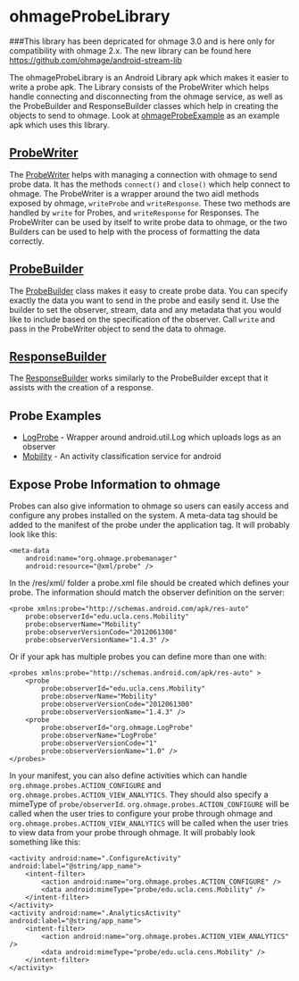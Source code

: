 ohmageProbeLibrary
==================

###This library has been depricated for ohmage 3.0 and is here only for compatibility with ohmage 2.x. The new library can be found here https://github.com/ohmage/android-stream-lib

The ohmageProbeLibrary is an Android Library apk which makes it easier to write a probe apk. The
Library consists of the ProbeWriter which helps handle connecting and disconnecting from the
ohmage service, as well as the ProbeBuilder and ResponseBuilder classes which help in creating
the objects to send to ohmage. Look at [ohmageProbeExample](https://github.com/cketcham/ohmageProbeExample)
as an example apk which uses this library.

[ProbeWriter](https://github.com/cens/ohmageProbeLibrary/wiki/ProbeWriter)
-----------

The [ProbeWriter](https://github.com/cens/ohmageProbeLibrary/wiki/ProbeWriter) helps with managing
a connection with ohmage to send probe data. It has the methods `connect()` and `close()`
which help connect to ohmage. The ProbeWriter is a wrapper around the two aidl methods exposed
by ohmage, `writeProbe` and `writeResponse`. These two methods are handled by `write` for Probes,
and `writeResponse` for Responses. The ProbeWriter can be used by itself to write probe data to
ohmage, or the two Builders can be used to help with the process of formatting the data correctly.

[ProbeBuilder](https://github.com/cens/ohmageProbeLibrary/wiki/ProbeBuilder)
------------

The [ProbeBuilder](https://github.com/cens/ohmageProbeLibrary/wiki/ProbeBuilder) class makes it
easy to create probe data. You can specify exactly the data you want to send in the probe and easily
send it. Use the builder to set the observer, stream, data and any metadata that you would like to
include based on the specification of the observer. Call `write` and pass in the ProbeWriter object
to send the data to ohmage.

[ResponseBuilder](https://github.com/cens/ohmageProbeLibrary/wiki/ResponseBuilder)
---------------

The [ResponseBuilder](https://github.com/cens/ohmageProbeLibrary/wiki/ResponseBuilder) works
similarly to the ProbeBuilder except that it assists with the creation of a response.

Probe Examples
--------------
* [LogProbe](https://github.com/cens/LogProbe) - Wrapper around android.util.Log which uploads logs as an observer
* [Mobility](https://github.com/cens/MobilityPhone) - An activity classification service for android

Expose Probe Information to ohmage
----------------------------------

Probes can also give information to ohmage so users can easily access and configure any probes installed on the system. A meta-data tag should be added to the manifest of the probe under the application tag. It will probably look like this:

    <meta-data
        android:name="org.ohmage.probemanager"
        android:resource="@xml/probe" />

In the /res/xml/ folder a probe.xml file should be created which defines your probe. The information should match the observer definition on the server:

    <probe xmlns:probe="http://schemas.android.com/apk/res-auto"
        probe:observerId="edu.ucla.cens.Mobility"
        probe:observerName="Mobility"
        probe:observerVersionCode="2012061300"
        probe:observerVersionName="1.4.3" />

Or if your apk has multiple probes you can define more than one with:

    <probes xmlns:probe="http://schemas.android.com/apk/res-auto" >
        <probe
            probe:observerId="edu.ucla.cens.Mobility"
            probe:observerName="Mobility"
            probe:observerVersionCode="2012061300"
            probe:observerVersionName="1.4.3" />
        <probe
            probe:observerId="org.ohmage.LogProbe"
            probe:observerName="LogProbe"
            probe:observerVersionCode="1"
            probe:observerVersionName="1.0" />
    </probes>

In your manifest, you can also define activities which can handle `org.ohmage.probes.ACTION_CONFIGURE` and `org.ohmage.probes.ACTION_VIEW_ANALYTICS`. They should also specify a mimeType of `probe/observerId`. `org.ohmage.probes.ACTION_CONFIGURE` will be called when the user tries to configure your probe through ohmage and `org.ohmage.probes.ACTION_VIEW_ANALYTICS` will be called when the user tries to view data from your probe through ohmage. It will probably look something like this:

    <activity android:name=".ConfigureActivity" android:label="@string/app_name">
        <intent-filter>
            <action android:name="org.ohmage.probes.ACTION_CONFIGURE" />
            <data android:mimeType="probe/edu.ucla.cens.Mobility" />
        </intent-filter>
    </activity>
    <activity android:name=".AnalyticsActivity" android:label="@string/app_name">
        <intent-filter>
            <action android:name="org.ohmage.probes.ACTION_VIEW_ANALYTICS" />
            <data android:mimeType="probe/edu.ucla.cens.Mobility" />
        </intent-filter>
    </activity>
